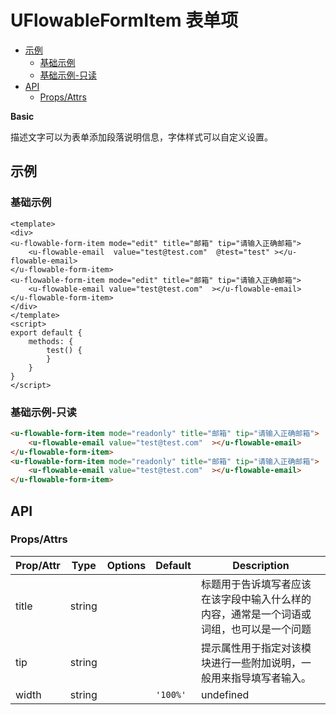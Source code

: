 <!-- 该 README.md 根据 api.yaml 和 docs/*.md 自动生成，为了方便在 GitHub 和 NPM 上查阅。如需修改，请查看源文件 -->

# UFlowableFormItem 表单项

- [示例](#示例)
    - [基础示例](#基础示例)
    - [基础示例-只读](#基础示例-只读)
- [API]()
    - [Props/Attrs](#propsattrs)

**Basic**

描述文字可以为表单添加段落说明信息，字体样式可以自定义设置。

## 示例
### 基础示例

```vue
<template>
<div>
<u-flowable-form-item mode="edit" title="邮箱" tip="请输入正确邮箱">
    <u-flowable-email  value="test@test.com"  @test="test" ></u-flowable-email>
</u-flowable-form-item>
<u-flowable-form-item mode="edit" title="邮箱" tip="请输入正确邮箱">
    <u-flowable-email value="test@test.com"  ></u-flowable-email>
</u-flowable-form-item>
</div>
</template>
<script>
export default {
    methods: {
        test() {
        }
    }
}
</script>
```

### 基础示例-只读

```html
<u-flowable-form-item mode="readonly" title="邮箱" tip="请输入正确邮箱">
    <u-flowable-email value="test@test.com"  ></u-flowable-email>
</u-flowable-form-item>
<u-flowable-form-item mode="readonly" title="邮箱" tip="请输入正确邮箱">
    <u-flowable-email value="test@test.com"  ></u-flowable-email>
</u-flowable-form-item>
```

## API
### Props/Attrs

| Prop/Attr | Type | Options | Default | Description |
| --------- | ---- | ------- | ------- | ----------- |
| title | string |  |  | 标题用于告诉填写者应该在该字段中输入什么样的内容，通常是一个词语或词组，也可以是一个问题 |
| tip | string |  |  | 提示属性用于指定对该模块进行一些附加说明，一般用来指导填写者输入。 |
| width | string |  | `'100%'` | undefined |

